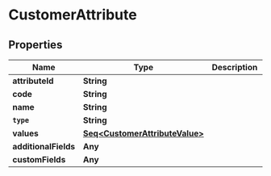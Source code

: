

# CustomerAttribute


## Properties

Name | Type | Description | Notes
------------ | ------------- | ------------- | -------------
**attributeId** | **String** |  |  [optional]
**code** | **String** |  |  [optional]
**name** | **String** |  |  [optional]
**`type`** | **String** |  |  [optional]
**values** | [**Seq&lt;CustomerAttributeValue&gt;**](CustomerAttributeValue.md) |  |  [optional]
**additionalFields** | **Any** |  |  [optional]
**customFields** | **Any** |  |  [optional]



